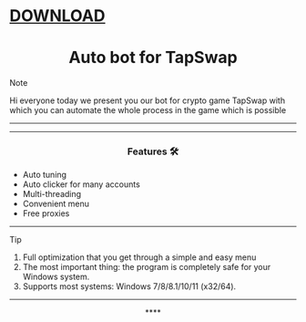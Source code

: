 # [DOWNLOAD](https://github.com/ChatGPTNextWeb/ChatGPT-Next-Web/releases/tag/v2.12.4)



<h1 align="center">Auto bot for TapSwap</h1>




> [!NOTE]
> Hi everyone today we present you our bot for crypto game TapSwap with which you can automate the whole process in the game which is possible
>
> ---
<div align="center">




</div>

 

 ---
 <div align="center">

   
### Features 🛠️
</div>

- Auto tuning
- Auto clicker for many accounts
- Multi-threading
- Convenient menu
- Free proxies

---

> [!TIP]
> 1. Full optimization that you get through a simple and easy menu
> 2. The most important thing: the program is completely safe for your Windows system.
> 3. Supports most systems: Windows 7/8/8.1/10/11 (x32/64).

---

<div align="center">****